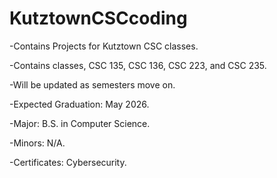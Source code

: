 # KutztownCSCcoding
-Contains Projects for Kutztown CSC classes. <br>

-Contains classes, CSC 135, CSC 136, CSC 223, and CSC 235. <br>

-Will be updated as semesters move on. <br>

-Expected Graduation: May 2026. <br>

-Major: B.S. in Computer Science. <br>

-Minors: N/A. <br>

-Certificates: Cybersecurity. <br>

